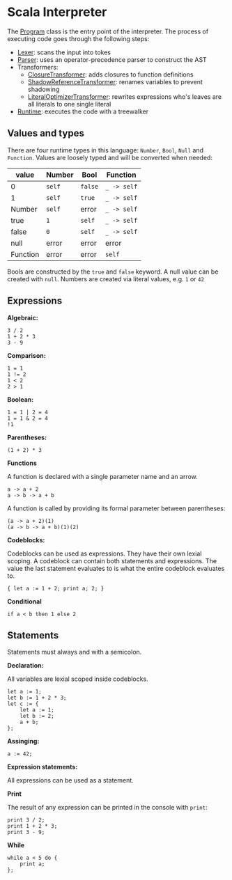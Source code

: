 # Scala Interpreter

The [Program](https://github.com/WimJongeneel/scala-interpreter/blob/master/interpreter/src/main/scala/Program.scala) class is the entry point of the interpreter. The process of executing code goes through the following steps:
* [Lexer](https://github.com/WimJongeneel/scala-interpreter/blob/master/interpreter/src/main/scala/lexer/Lexer.scala): scans the input into tokes
* [Parser](https://github.com/WimJongeneel/scala-interpreter/blob/master/interpreter/src/main/scala/parser/Parser.scala): uses an operator-precedence parser to construct the AST
* Transformers:
    * [ClosureTransformer](https://github.com/WimJongeneel/scala-interpreter/blob/master/interpreter/src/main/scala/transformers/ClosureTransformer.scala): adds closures to function definitions
    * [ShadowReferenceTransformer](https://github.com/WimJongeneel/scala-interpreter/blob/master/interpreter/src/main/scala/transformers/ShadowReferenceTransformer.scala): renames variables to prevent shadowing
    * [LiteralOptimizerTransformer](https://github.com/WimJongeneel/scala-interpreter/blob/master/interpreter/src/main/scala/transformers/LiteralOptimizerTransformer.scala): rewrites expressions who's leaves are all literals to one single literal
* [Runtime](https://github.com/WimJongeneel/scala-interpreter/blob/master/interpreter/src/main/scala/runtime/Runtime.scala): executes the code with a treewalker

## Values and types

There are four runtime types in this language: `Number`, `Bool`, `Null` and `Function`. Values are loosely typed and will be converted when needed:

| value    | Number  | Bool    | Function    |
|----------|---------|---------|-------------|
| 0        | `self`  | `false` | `_ -> self` |
| 1        | `self`  | `true`  | `_ -> self` |
| Number   | `self`  | error   | `_ -> self` |
| true     | `1`     | `self`  | `_ -> self` |
| false    | `0`     | `self`  | `_ -> self` |
| null     | error   | error   | error       |
| Function | error   | error   | `self`      |

Bools are constructed by the `true` and `false` keyword. A null value can be created with `null`. Numbers are created via literal values, e.g. `1` or `42`

## Expressions

**Algebraic:**
```
3 / 2
1 + 2 * 3
3 - 9
```

**Comparison:**
```
1 = 1
1 != 2
1 < 2
2 > 1
```

**Boolean:**
```
1 = 1 | 2 = 4
1 = 1 & 2 = 4
!1
```

**Parentheses:**
```
(1 + 2) * 3
```

**Functions**

A function is declared with a single parameter name and an arrow.

```
a -> a + 2
a -> b -> a + b
```

A function is called by providing its formal parameter between parentheses:
```
(a -> a + 2)(1)
(a -> b -> a + b)(1)(2)
```

**Codeblocks:**

Codeblocks can be used as expressions. They have their own lexial scoping. A codeblock can contain both statements and expressions. The value the last statement evaluates to is what the entire codeblock evaluates to.

```
{ let a := 1 + 2; print a; 2; }
```

**Conditional**

```
if a < b then 1 else 2
```

## Statements

Statements must always and with a semicolon.

**Declaration:**

All variables are lexial scoped inside codeblocks.

```
let a := 1;
let b := 1 + 2 * 3;
let c := {
    let a := 1;
    let b := 2;
    a + b;
};
```

**Assinging:**

```
a := 42;
```

**Expression statements:**

All expressions can be used as a statement. 

**Print**

The result of any expression can be printed in the console with `print`:

```
print 3 / 2;
print 1 + 2 * 3;
print 3 - 9;
```

**While**

```
while a < 5 do {
    print a;
};
```

